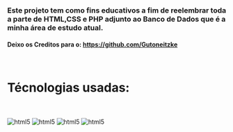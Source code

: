 ### Este projeto tem como fins educativos a fim de reelembrar toda a parte de HTML,CSS e PHP adjunto ao Banco de Dados que é a minha área de estudo atual.

#### Deixo os Creditos para o: https://github.com/Gutoneitzke

</br>

# Técnologias usadas:

</br>
<div  style="display: inline_block"><br/>
 <img alin="center" alt="html5" src="https://img.shields.io/badge/HTML5-E34F26?style=for-the-badge&logo=html5&logoColor=white">
<img alin="center" alt="html5" src="https://img.shields.io/badge/CSS-239120?&style=for-the-badge&logo=css3&logoColor=white">
<img alin="center" alt="html5" src="https://img.shields.io/badge/MySQL-00000F?style=for-the-badge&logo=mysql&logoColor=white">
 <img alin="center" alt="html5" src="https://img.shields.io/badge/PHP-777BB4?style=for-the-badge&logo=php&logoColor=whitee">
</div>




